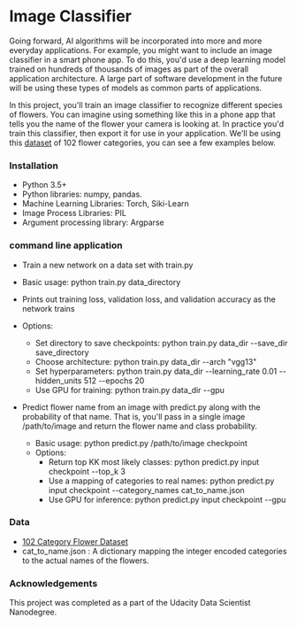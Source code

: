 # Image Classifier


Going forward, AI algorithms will be incorporated into more and more everyday applications. For example, you might want to include an image classifier in a smart phone app. To do this, you'd use a deep learning model trained on hundreds of thousands of images as part of the overall application architecture. A large part of software development in the future will be using these types of models as common parts of applications.

In this project, you'll train an image classifier to recognize different species of flowers. You can imagine using something like this in a phone app that tells you the name of the flower your camera is looking at. In practice you'd train this classifier, then export it for use in your application. We'll be using this [dataset](http://www.robots.ox.ac.uk/~vgg/data/flowers/102/index.html) of 102 flower categories, you can see a few examples below.

### Installation
- Python 3.5+
- Python libraries: numpy, pandas.
- Machine Learning Libraries: Torch, Siki-Learn
- Image Process Libraries: PIL
- Argument processing library: Argparse 

### command line application

- Train a new network on a data set with train.py

- Basic usage: python train.py data_directory
- Prints out training loss, validation loss, and validation accuracy as the network trains
- Options:
    - Set directory to save checkpoints:
    python train.py data_dir --save_dir save_directory
    - Choose architecture: python train.py data_dir --arch "vgg13"
    - Set hyperparameters: 
    python train.py data_dir --learning_rate 0.01 --hidden_units 512 --epochs 20
     - Use GPU for training: python train.py data_dir --gpu
- Predict flower name from an image with predict.py along with the probability of that name. That is, you'll pass in a single image /path/to/image and return the flower name and class probability.

  - Basic usage: python predict.py /path/to/image checkpoint
  - Options:
     - Return top KK most likely classes: python predict.py input checkpoint --top_k 3
     - Use a mapping of categories to real names: python predict.py input checkpoint --category_names cat_to_name.json
     - Use GPU for inference: python predict.py input checkpoint --gpu
     
     
 ### Data
 - [102 Category Flower Dataset](http://www.robots.ox.ac.uk/~vgg/data/flowers/102/index.html)
 - cat_to_name.json : A dictionary mapping the integer encoded categories to the actual names of the flowers.
 
 ### Acknowledgements
  This project was completed as a part of the Udacity Data Scientist Nanodegree.
